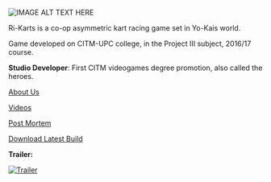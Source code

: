 ![IMAGE ALT TEXT HERE](http://i.imgur.com/ET8jwLb.png)

Ri-Karts is a co-op asymmetric kart racing game set in Yo-Kais world. 

Game developed on CITM-UPC college, in the Project III subject, 2016/17 course.

**Studio Developer**: First CITM videogames degree promotion, also called the heroes.

[About Us](about_us.md)

[Videos](videos.md)

[Post Mortem](post_mortem.md)

<dl>
  <a href="https://github.com/CITMProject3/Project3/releases/download/G1.0.3/Ri-Karts.G1.0.3.zip" class="btn">Download Latest Build</a>
</dl>

**Trailer:**



[![Trailer](http://img.youtube.com/vi/ROf3YBpUonI/0.jpg)](https://www.youtube.com/watch?v=ROf3YBpUonI)
